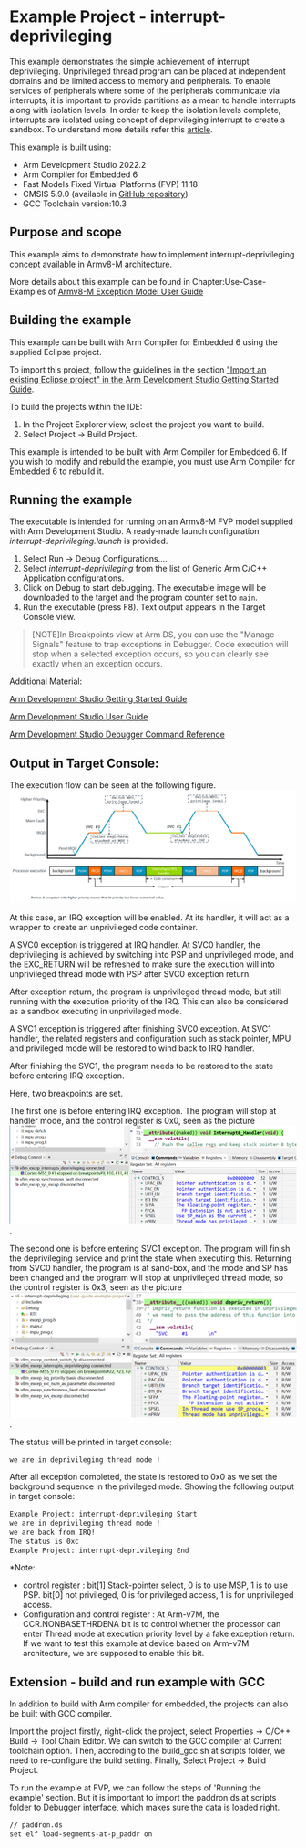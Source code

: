 # Example Project - interrupt-deprivileging

This example demonstrates the simple achievement of interrupt deprivileging. Unprivileged thread program can be placed at independent domains and be limited access to memory and peripherals. To enable services of peripherals where some of the peripherals communicate via interrupts, it is important to provide partitions as a mean to handle interrupts along with isolation levels. In order to keep the isolation levels complete, interrupts are isolated using concept of deprivileging interrupt to create a sandbox. To understand more details refer this [article](https://developer.arm.com/documentation/ka001384/latest).


This example is built using:
- Arm Development Studio 2022.2
- Arm Compiler for Embedded 6
- Fast Models Fixed Virtual Platforms (FVP) 11.18
- CMSIS 5.9.0 (available in [GitHub repository](https://github.com/ARM-software/CMSIS_5))
- GCC Toolchain version:10.3

## Purpose and scope

This example aims to demonstrate how to implement interrupt-deprivileging concept available in Armv8-M architecture.

More details about this example can be found in Chapter:Use-Case-Examples of [Armv8-M Exception Model User Guide](https://developer.arm.com/documentation/107706/latest/)

## Building the example

This example can be built with Arm Compiler for Embedded 6 using the supplied Eclipse project.

To import this project, follow the guidelines in the section ["Import an existing Eclipse project" in the Arm Development Studio Getting Started Guide](https://developer.arm.com/documentation/101469/2022-1/Projects-and-examples-in-Arm-Development-Studio/Importing-and-exporting-projects/Import-an-existing-Eclipse-project?lang=en). 

To build the projects within the IDE:

1. In the Project Explorer view, select the project you want to build.
2. Select Project → Build Project.

This example is intended to be built with Arm Compiler for Embedded 6. If you wish to modify and rebuild the example, you must use Arm Compiler for Embedded 6 to rebuild it.

## Running the example

The executable is intended for running on an Armv8-M FVP model supplied with Arm Development Studio. A ready-made launch configuration *interrupt-deprivileging.launch* is provided.

1. Select Run → Debug Configurations....
2. Select *interrupt-deprivileging* from the list of Generic Arm C/C++ Application configurations.
3. Click on Debug to start debugging. The executable image will be downloaded to the target and the program counter set to `main`.
4. Run the executable (press F8). Text output appears in the Target Console view.

> [NOTE]In Breakpoints view at Arm DS, you can use the "Manage Signals" feature to trap exceptions in Debugger. Code execution will stop when a selected exception occurs, so you can clearly see exactly when an exception occurs. 

Additional Material:

[Arm Development Studio Getting Started Guide](https://developer.arm.com/documentation/101469)

[Arm Development Studio User Guide](https://developer.arm.com/documentation/101470)

[Arm Development Studio Debugger Command Reference](https://developer.arm.com/documentation/101471)

## Output in Target Console:

The execution flow can be seen at the following figure.
![Execution flow chart for priority_setting](priority_setting.png "Execution flow chart for priority_setting example")

At this case, an IRQ exception will be enabled. At its handler, it will act as a wrapper to create an unprivileged code container. 

A SVC0 exception is triggered at IRQ handler. At SVC0 handler, the deprivileging is achieved by switching into PSP and unprivileged mode, and the EXC_RETURN will be refreshed to make sure the execution will into unprivileged thread mode with PSP after SVC0 exception return. 

After exception return, the program is unprivileged thread mode, but still running with the execution priority of the IRQ. This can also be considered as a sandbox executing in unprivileged mode.

A SVC1 exception is triggered after finishing SVC0 exception. At SVC1 handler, the related registers and configuration such as stack pointer, MPU and privileged mode will be restored to wind back to IRQ handler.

After finishing the SVC1, the program needs to be restored to the state before entering IRQ exception.

Here, two breakpoints are set. 

The first one is before entering IRQ exception. The program will stop at handler mode, and the control register is 0x0, seen as the picture ![Result chart for breakpoint](Before_IRQ_state_ini_depriv.png "Result chart for breakpoint example").

The second one is before entering SVC1 exception. The program will finish the deprivileging service and print the state when executing this. Returning from SVC0 handler, the program is at sand-box, and the mode and SP has been changed and the program will stop at unprivileged thread mode, so the control register is 0x3, seen as the picture ![Result chart for breakpoint](At_service_ini_depriv.png "Result chart for breakpoint example").

The status will be printed in target console:
```
we are in deprivileging thread mode !
```

After all exception completed, the state is restored to 0x0 as we set the background sequence in the privileged mode.
Showing the following output in target console:

 ```
Example Project: interrupt-deprivileging Start
we are in deprivileging thread mode !
we are back from IRQ!
The status is 0xc 
Example Project: interrupt-deprivileging End
 ```
 
*Note: 
 - control register : bit[1] Stack-pointer select, 0 is to use MSP, 1 is to use PSP. 
                      bit[0] not privileged, 0 is for privileged access, 1 is for unprivileged access.
 - Configuration and control register : At Arm-v7M, the CCR.NONBASETHRDENA bit is to control whether the processor can enter Thread mode at execution priority level by a fake exception return. If we want to test this example at device based on Arm-v7M architecture, we are supposed to enable this bit.
    
## Extension - build and run example with GCC 

In addition to build with Arm compiler for embedded, the projects can also be built with GCC compiler. 

   Import the project firstly, right-click the project, select Properties -> C/C++ Build -> Tool Chain Editor. We can switch to the GCC compiler at Current toolchain option. Then, accroding to the build_gcc.sh at scripts folder, we need to re-configure the build setting. Finally, Select Project → Build Project.

   To run the example at FVP, we can follow the steps of 'Running the example' section. But it is important to import the paddron.ds at scripts folder to Debugger interface, which makes sure the data is loaded right. 

   ```
   // paddron.ds
   set elf load-segments-at-p_paddr on
   ```
